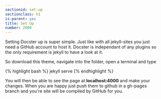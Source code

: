 ```yaml
---
sectionid: set-up
sectionclass: h1
is-parent: yes
title: Set Up
number: 2000
---
```

Setting Docster up is super simple. Just like with all jekyll-sites you just need a GitHub account to host it. Docster is independant of any plugins so the only requirement is jekyll to have a look at it.

So download this theme, navigate into the folder, open a terminal and type

{% highlight bash %}
jekyll serve
{% endhighlight %}

You will then be able to see the page at **localhost:4000** and make your changes. When you are happy just push them to github in a gh-pages branch and you're site will be compiled by GitHub for you.
